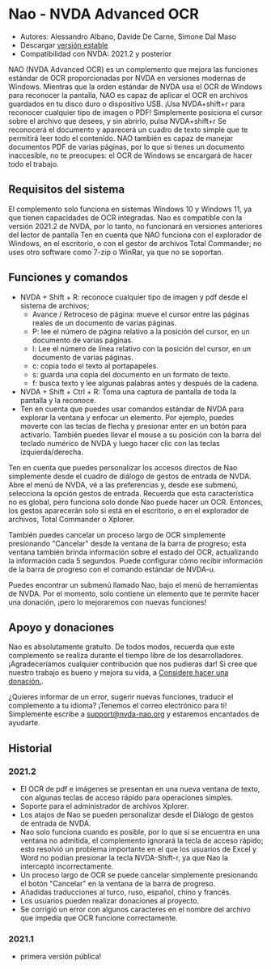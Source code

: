 # Nao - NVDA Advanced OCR

* Autores: Alessandro Albano, Davide De Carne, Simone Dal Maso
* Descargar [versión estable][1]
* Compatibilidad con NVDA: 2021.2 y posterior

NAO (NVDA Advanced OCR) es un complemento que mejora las funciones estándar de OCR proporcionadas por NVDA en versiones modernas de Windows.
Mientras que la orden estándar de NVDA usa el OCR de Windows para reconocer la pantalla, NAO es capaz de aplicar el OCR en archivos guardados en tu disco duro o dispositivo USB.
¡Usa NVDA+shift+r para reconocer cualquier tipo de imagen o PDF!
Simplemente posiciona el cursor sobre el archivo que desees, y sin abrirlo, pulsa NVDA+shift+r
Se reconocerá el documento y aparecerá un cuadro de texto simple que te permitirá leer todo el contenido.
NAO también es capaz de manejar documentos PDF de varias páginas, por lo que si tienes un documento inaccesible, no te preocupes: el OCR de Windows se encargará de hacer todo el trabajo.

## Requisitos del sistema
El complemento solo funciona en sistemas Windows 10 y Windows 11, ya que tienen capacidades de OCR integradas.
Nao es compatible con la versión 2021.2 de NVDA, por lo tanto, no funcionará en versiones anteriores del lector de pantalla
Ten en cuenta que NAO funciona con el explorador de Windows, en el escritorio, o con el gestor de archivos Total Commander; no uses otro software como 7-zip o WinRar, ya que no se soportan.

## Funciones y comandos
* NVDA + Shift + R: reconoce cualquier tipo de imagen y pdf desde el sistema de archivos;
  * Avance / Retroceso de página: mueve el cursor entre las páginas reales de un documento de varias páginas.
  * P: lee el número de página relativo a la posición del cursor, en un documento de varias páginas.
  * l: Lee el número de línea relativo con la posición del cursor, en un documento de varias páginas.
  * c: copia todo el texto al portapapeles.
  * s: guarda una copia del documento en un formato de texto.
  * f: busca texto y lee algunas palabras antes y después de la cadena.
* NVDA + Shift + Ctrl + R: Toma una captura de pantalla de toda la pantalla y la reconoce.
* Ten en cuenta que puedes usar comandos estándar de NVDA para explorar la ventana y enfocar un elemento. Por ejemplo, puedes moverte con las teclas de flecha y presionar enter en un botón para activarlo. También puedes llevar el mouse a su posición con la barra del teclado numérico de NVDA y luego hacer clic con las teclas izquierda/derecha.

Ten en cuenta que puedes personalizar los accesos directos de Nao simplemente desde el cuadro de diálogo de gestos de entrada de NVDA. Abre el menú de NVDA, vé a las preferencias y, desde ese submenú, selecciona la opción gestos de entrada. Recuerda que esta característica no es global, pero funciona solo donde Nao puede hacer un OCR. Entonces, los gestos aparecerán solo si está en el escritorio, o en el explorador de archivos, Total Commander o Xplorer.

También puedes cancelar un proceso largo de OCR simplemente presionando "Cancelar" desde la ventana de la barra de progreso; esta ventana también brinda información sobre el estado del OCR, actualizando la información cada 5 segundos. Puede configurar cómo recibir información de la barra de progreso con el comando estándar de NVDA-u.

Puedes encontrar un submenú llamado Nao, bajo el menú de herramientas de NVDA. Por el momento, solo contiene un elemento que te permite hacer una donación, ¡pero lo mejoraremos con nuevas funciones!

## Apoyo y donaciones
Nao es absolutamente gratuito. De todos modos, recuerda que este complemento se realiza durante el tiempo libre de los desarrolladores.
¡Agradeceríamos cualquier contribución que nos pudieras dar!
Si cree que nuestro trabajo es bueno y mejora su vida, a <a href="https://nvda-nao.org/donate">Considere hacer una donación.</a>.

¿Quieres informar de un error, sugerir nuevas funciones, traducir el complemento a tu idioma? ¡Tenemos el correo electrónico para ti! Simplemente escribe a support@nvda-nao.org y estaremos encantados de ayudarte.

## Historial
### 2021.2
* El OCR de pdf e imágenes se presentan en una nueva ventana de texto, con algunas teclas de acceso rápido para operaciones simples.
* Soporte para el administrador de archivos Xplorer.
* Los atajos de Nao se pueden personalizar desde el Diálogo de gestos de entrada de NVDA.
* Nao solo funciona cuando es posible, por lo que si se encuentra en una ventana no admitida, el complemento ignorará la tecla de acceso rápido; esto resolvió un problema importante en el que los usuarios de Excel y Word no podían presionar la tecla NVDA-Shift-r, ya que Nao la interceptó incorrectamente.
* Un proceso largo de OCR se puede cancelar simplemente presionando el botón "Cancelar" en la ventana de la barra de progreso.
* Añadidas traducciones al turco, ruso, español, chino y francés.
* Los usuarios pueden realizar donaciones al proyecto.
* Se corrigió un error con algunos caracteres en el nombre del archivo que impedía que OCR funcione correctamente.
### 2021.1
* primera versión pública!


[1]: https://nvda-nao.org/download